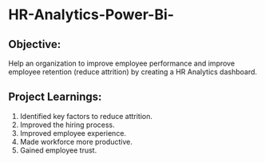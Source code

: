 # HR-Analytics-Power-Bi-

## Objective:
Help an organization to improve employee performance and improve employee retention (reduce attrition) by creating a HR Analytics dashboard.



## Project Learnings:
1. Identified key factors to reduce attrition.
2. Improved the hiring process.
3. Improved employee experience.
4. Made workforce more productive.
5. Gained employee trust.
